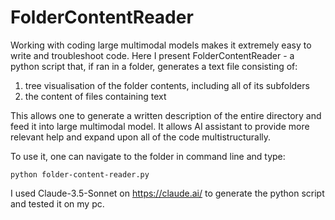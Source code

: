 # FolderContentReader

Working with coding large multimodal models makes it extremely easy to write and troubleshoot code. Here I present FolderContentReader - a python script that, if ran in a folder, generates a text file consisting of:

  1. tree visualisation of the folder contents, including all of its subfolders
  2. the content of files containing text

This allows one to generate a written description of the entire directory and feed it into large multimodal model. It allows AI assistant to provide more relevant help and expand upon all of the code multistructurally.

To use it, one can navigate to the folder in command line and type:

`python folder-content-reader.py`

I used Claude-3.5-Sonnet on https://claude.ai/ to generate the python script and tested it on my pc.